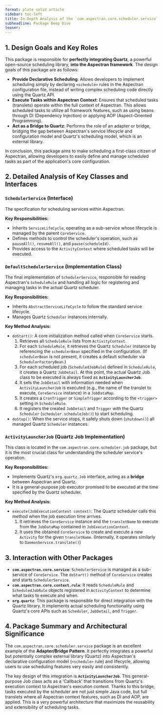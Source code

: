 ```yaml
---
format: plate solid article
sidebar: toc-left
title: In-Depth Analysis of the `com.aspectran.core.scheduler.service` Package
subheadline: Package Deep Dive
teaser:
---
```


## 1. Design Goals and Key Roles

This package is responsible for **perfectly integrating Quartz**, a powerful open-source scheduling library, **into the Aspectran framework**. The design goals of this package are as follows:

-   **Provide Declarative Scheduling**: Allows developers to implement scheduling simply by declaring `<schedule>` rules in the Aspectran configuration file, instead of writing complex scheduling code directly using the Quartz API.
-   **Execute Tasks within Aspectran Context**: Ensures that scheduled tasks (translets) operate within the full context of Aspectran. This allows scheduled tasks to utilize all framework features, such as using beans through DI (Dependency Injection) or applying AOP (Aspect-Oriented Programming).
-   **Act as a Bridge to Quartz**: Performs the role of an adapter or bridge, bridging the gap between Aspectran's service lifecycle and configuration model and Quartz's scheduling model, which is an external library.

In conclusion, this package aims to make scheduling a first-class citizen of Aspectran, allowing developers to easily define and manage scheduled tasks as part of the application's core configuration.

## 2. Detailed Analysis of Key Classes and Interfaces

### `SchedulerService` (Interface)

The specification for scheduling services within Aspectran.

**Key Responsibilities:**
-   Inherits `ServiceLifeCycle`, operating as a sub-service whose lifecycle is managed by the parent `CoreService`.
-   Defines methods to control the scheduler's operation, such as `pauseAll()`, `resumeAll()`, and `pause(scheduleId)`.
-   Provides access to the `ActivityContext` where scheduled tasks will be executed.

### `DefaultSchedulerService` (Implementation Class)

The final implementation of `SchedulerService`, responsible for reading Aspectran's `ScheduleRule` and handling all logic for registering and managing tasks in the actual Quartz scheduler.

**Key Responsibilities:**
-   Inherits `AbstractServiceLifeCycle` to follow the standard service lifecycle.
-   Manages Quartz `Scheduler` instances internally.

**Key Method Analysis:**
-   `doStart()`: A core initialization method called when `CoreService` starts.
    1.  Retrieves all `ScheduleRule` lists from `ActivityContext`.
    2.  For each `ScheduleRule`, it retrieves the Quartz `Scheduler` instance by referencing the `schedulerBean` specified in the configuration. (If `schedulerBean` is not present, it creates a default scheduler via `SchedulerFactoryBean`.)
    3.  For each scheduled job (`ScheduledJobRule`) defined in `ScheduleRule`, it creates a Quartz `JobDetail`. At this point, the actual Quartz Job class to be executed is always fixed as **`ActivityLauncherJob`**.
    4.  It sets the `JobDetail` with information needed when `ActivityLauncherJob` is executed (e.g., the name of the translet to execute, `CoreService` instance) in a `JobDataMap`.
    5.  It creates a `CronTrigger` or `SimpleTrigger` according to the `<trigger>` setting in `ScheduleRule`.
    6.  It registers the created `JobDetail` and `Trigger` with the Quartz `Scheduler` (`scheduler.scheduleJob()`) to start scheduling.
-   `doStop()`: When the service stops, it safely shuts down (`shutdown()`) all managed Quartz `Scheduler` instances.

### `ActivityLauncherJob` (Quartz Job Implementation)

This class is located in the `com.aspectran.core.scheduler.job` package, but it is the most crucial class for understanding the scheduler service's operation.

**Key Responsibilities:**
-   Implements Quartz's `org.quartz.Job` interface, acting as a **bridge** between Aspectran and Quartz.
-   It is a general-purpose job executor promised to be executed at the time specified by the Quartz scheduler.

**Key Method Analysis:**
-   `execute(JobExecutionContext context)`: The Quartz scheduler calls this method when the job execution time arrives.
    1.  It retrieves the `CoreService` instance and the `transletName` to execute from the `JobDataMap` contained in `JobExecutionContext`.
    2.  It uses the obtained `CoreService` to create and execute a new `Activity` for the given `transletName`. (Internally, it operates similarly to `DaemonService.translate()`)

## 3. Interaction with Other Packages

-   **`com.aspectran.core.service`**: `SchedulerService` is managed as a sub-service of `CoreService`. The `doStart()` method of `CoreService` creates and starts `SchedulerService`.
-   **`com.aspectran.core.context.rule`**: It reads `ScheduleRule` and `ScheduledJobRule` objects registered in `ActivityContext` to determine what tasks to execute and when.
-   **`org.quartz`**: This package is responsible for direct integration with the Quartz library. It implements actual scheduling functionality using Quartz's core APIs such as `Scheduler`, `JobDetail`, and `Trigger`.

## 4. Package Summary and Architectural Significance

The `com.aspectran.core.scheduler.service` package is an excellent example of the **Adapter/Bridge Pattern**. It perfectly integrates a powerful but potentially complex external library (Quartz) into Aspectran's declarative configuration model (`<schedule>` rule) and lifecycle, allowing users to use scheduling features very easily and consistently.

The key design of this integration is **`ActivityLauncherJob`**. This general-purpose Job class acts as a 'Callback' that transitions from Quartz's execution context to Aspectran's execution context. Thanks to this bridge, tasks executed by the scheduler are not just simple Java code, but full translets where all Aspectran context features, such as DI and AOP, are applied. This is a very powerful architecture that maximizes the reusability and extensibility of scheduling tasks.
